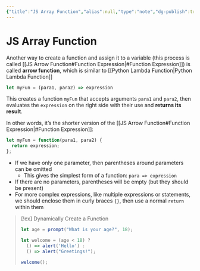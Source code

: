 ```yaml
---
{"title":"JS Array Function","alias":null,"type":"note","dg-publish":true,"created":"2022-11-17T17:22:24","modified":"2022-11-17T21:44:33","sup":{},"state":"done","permalink":"/js-arrow-function/","dgPassFrontmatter":true,"updated":"2022-11-17T21:44:33"}
---
```



# JS Array Function

Another way to create a function and assign it to a variable (this process is called [[JS Arrow Function#Function Expression\|#Function Expression]]) is called **arrow function**, which is similar to [[Python Lambda Function\|Python Lambda Function]]

```js
let myFun = (para1, para2) => expression
```

This creates a function `myFun` that accepts arguments `para1` and `para2`, then evaluates the `expression` on the right side with their use and **returns its result**.

In other words, it’s the shorter version of the [[JS Arrow Function#Function Expression\|#Function Expression]]:

```js
let myFun = function(para1, para2) {
  return expression;
};
```

* If we have only one parameter, then parentheses around parameters can be omitted
    - <span class="alt-check alt-check-impt">This gives the simplest form of a function: `para => expression`</span>
* If there are no parameters, parentheses will be empty (but they should be present)
* For more complex expressions, like multiple expressions or statements, we should enclose them in curly braces `{}`, then use a normal `return` within them

> [!ex] Dynamically Create a Function
>
> ```js
> let age = prompt("What is your age?", 18);
> 
> let welcome = (age < 18) ?
>   () => alert('Hello') :
>   () => alert("Greetings!");
> 
> welcome();
> ```
>
